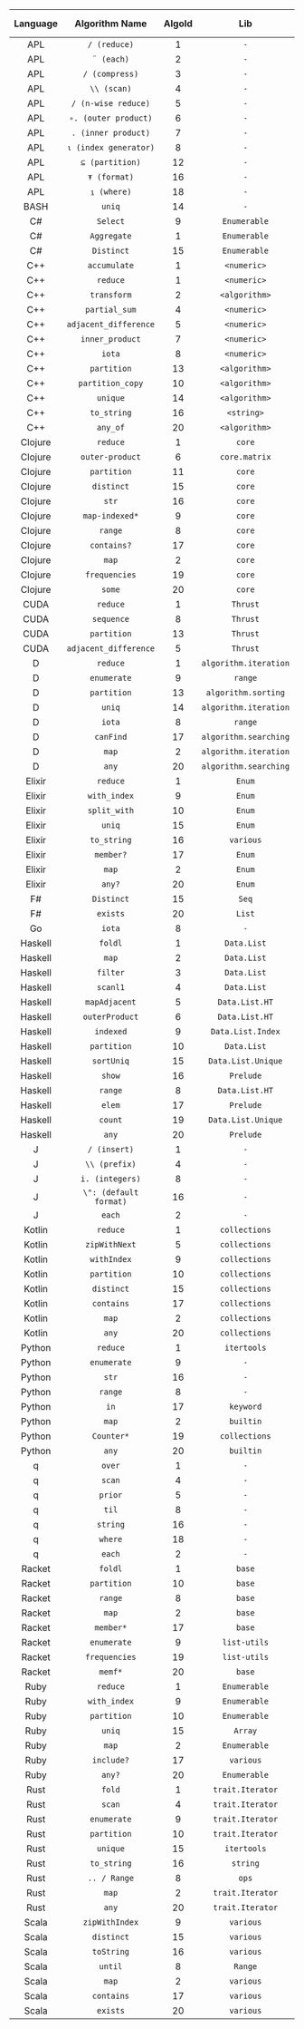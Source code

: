 |Language|Algorithm Name|AlgoId|Lib|Doc Link|Ex Link|
|:--:|:--:|:--:|:--:|:--:|:--:|
|APL|`/ (reduce)`|1|`-`|[doc](http://microapl.com/apl_help/ch_020_020_800.htm)|`TODO`|
|APL|`¨ (each)`|2|`-`|[doc](http://microapl.com/apl_help/ch_020_020_900.htm)|`TODO`|
|APL|`/ (compress)`|3|`-`|[doc](http://microapl.com/apl_help/ch_020_020_840.htm)|`TODO`|
|APL|`\\ (scan)`|4|`-`|[doc](http://microapl.com/apl_help/ch_020_020_820.htm)|`TODO`|
|APL|`/ (n-wise reduce)`|5|`-`|[doc](http://microapl.com/apl_help/ch_020_020_800.htm)|`TODO`|
|APL|`∘. (outer product)`|6|`-`|[doc](http://microapl.com/apl_help/ch_020_020_890.htm)|`TODO`|
|APL|`. (inner product)`|7|`-`|[doc](http://microapl.com/apl_help/ch_020_020_880.htm)|`TODO`|
|APL|`⍳ (index generator)`|8|`-`|[doc](http://microapl.com/apl_help/ch_020_020_150.htm)|`TODO`|
|APL|`⊆ (partition)`|12|`-`|[doc](http://microapl.com/apl_help/ch_020_020_590.htm)|`TODO`|
|APL|`⍕ (format)`|16|`-`|[doc](http://microapl.com/apl_help/ch_020_020_680.htm)|`TODO`|
|APL|`⍸ (where)`|18|`-`|[doc](https://help.dyalog.com/17.1/#Language/Primitive%20Functions/Where.htm#kanchor3608)|`TODO`|
|BASH|`uniq`|14|`-`|[doc](https://ss64.com/bash/uniq.html)|`TODO`|
|C#|`Select`|9|`Enumerable`|[doc](https://docs.microsoft.com/en-us/dotnet/api/system.linq.enumerable.select)|`TODO`|
|C#|`Aggregate`|1|`Enumerable`|[doc](https://docs.microsoft.com/en-us/dotnet/api/system.linq.enumerable.aggregate)|`TODO`|
|C#|`Distinct`|15|`Enumerable`|[doc](https://docs.microsoft.com/en-us/dotnet/api/system.linq.enumerable.distinct)|`TODO`|
|C++|`accumulate`|1|`<numeric>`|[doc](https://en.cppreference.com/w/cpp/algorithm/accumulate)|`TODO`|
|C++|`reduce`|1|`<numeric>`|[doc](https://en.cppreference.com/w/cpp/algorithm/reduce)|`TODO`|
|C++|`transform`|2|`<algorithm>`|[doc](https://en.cppreference.com/w/cpp/algorithm/transform)|`TODO`|
|C++|`partial_sum`|4|`<numeric>`|[doc](https://en.cppreference.com/w/cpp/algorithm/partial_sum)|`TODO`|
|C++|`adjacent_difference`|5|`<numeric>`|[doc](https://en.cppreference.com/w/cpp/algorithm/adjacent_difference)|`TODO`|
|C++|`inner_product`|7|`<numeric>`|[doc](https://en.cppreference.com/w/cpp/algorithm/inner_product)|`TODO`|
|C++|`iota`|8|`<numeric>`|[doc](https://en.cppreference.com/w/cpp/algorithm/iota)|`TODO`|
|C++|`partition`|13|`<algorithm>`|[doc](https://en.cppreference.com/w/cpp/algorithm/partition)|`TODO`|
|C++|`partition_copy`|10|`<algorithm>`|[doc](https://en.cppreference.com/w/cpp/algorithm/partition_copy)|`TODO`|
|C++|`unique`|14|`<algorithm>`|[doc](https://en.cppreference.com/w/cpp/algorithm/unique)|`TODO`|
|C++|`to_string`|16|`<string>`|[doc](https://en.cppreference.com/w/cpp/string/basic_string/to_string)|`TODO`|
|C++|`any_of`|20|`<algorithm>`|[doc](https://en.cppreference.com/w/cpp/algorithm/all_any_none_of)|`TODO`|
|Clojure|`reduce`|1|`core`|[doc](https://clojuredocs.org/clojure.core/reduce)|`TODO`|
|Clojure|`outer-product`|6|`core.matrix`|[doc](https://mikera.github.io/core.matrix/doc/clojure.core.matrix.html#var-outer-product)|`TODO`|
|Clojure|`partition`|11|`core`|[doc](https://clojuredocs.org/clojure.core/partition)|`TODO`|
|Clojure|`distinct`|15|`core`|[doc](https://clojuredocs.org/clojure.core/distinct)|`TODO`|
|Clojure|`str`|16|`core`|[doc](https://clojuredocs.org/clojure.core/str)|`TODO`|
|Clojure|`map-indexed*`|9|`core`|[doc](https://clojuredocs.org/clojure.core/map-indexed)|`TODO`|
|Clojure|`range`|8|`core`|[doc](https://clojuredocs.org/clojure.core/range)|`TODO`|
|Clojure|`contains?`|17|`core`|[doc](https://clojuredocs.org/clojure.core/contains_q)|`TODO`|
|Clojure|`map`|2|`core`|[doc](https://clojuredocs.org/clojure.core/map)|`TODO`|
|Clojure|`frequencies`|19|`core`|[doc](https://clojuredocs.org/clojure.core/frequencies)|`TODO`|
|Clojure|`some`|20|`core`|[doc](https://clojuredocs.org/clojure.core/some)|`TODO`|
|CUDA|`reduce`|1|`Thrust`|[doc](https://thrust.github.io/doc/group__reductions_ga43eea9a000f912716189687306884fc7.html)|`TODO`|
|CUDA|`sequence`|8|`Thrust`|[doc](https://thrust.github.io/doc/group__transformations_ga233a3db0c5031023c8e9385acd4b9759.html)|`TODO`|
|CUDA|`partition`|13|`Thrust`|[doc](https://thrust.github.io/doc/group__partitioning_gac5cdbb402c5473ca92e95bc73ecaf13c.html)|`TODO`|
|CUDA|`adjacent_difference`|5|`Thrust`|[doc](https://thrust.github.io/doc/group__transformations_gaa41d309b53fa03bf13fe35a184148400.html)|`TODO`|
|D|`reduce`|1|`algorithm.iteration`|[doc](https://dlang.org/library/std/algorithm/iteration/reduce.html)|`TODO`|
|D|`enumerate`|9|`range`|[doc](https://dlang.org/library/std/range/enumerate.html)|`TODO`|
|D|`partition`|13|`algorithm.sorting`|[doc](https://dlang.org/library/std/algorithm/sorting/partition.html)|`TODO`|
|D|`uniq`|14|`algorithm.iteration`|[doc](https://dlang.org/phobos/std_algorithm_iteration.html#uniq)|`TODO`|
|D|`iota`|8|`range`|[doc](https://dlang.org/library/std/range/iota.html)|`TODO`|
|D|`canFind`|17|`algorithm.searching`|[doc](https://dlang.org/library/std/algorithm/searching/can_find.can_find.html)|`TODO`|
|D|`map`|2|`algorithm.iteration`|[doc](https://dlang.org/library/std/algorithm/iteration/map.html)|`TODO`|
|D|`any`|20|`algorithm.searching`|[doc](https://dlang.org/library/std/algorithm/searching/any.html)|`TODO`|
|Elixir|`reduce`|1|`Enum`|[doc](https://hexdocs.pm/elixir/Enum.html#reduce/2)|`TODO`|
|Elixir|`with_index`|9|`Enum`|[doc](https://hexdocs.pm/elixir/Enum.html#with_index/2)|`TODO`|
|Elixir|`split_with`|10|`Enum`|[doc](https://hexdocs.pm/elixir/Enum.html#split_with/2)|`TODO`|
|Elixir|`uniq`|15|`Enum`|[doc](https://hexdocs.pm/elixir/Enum.html#uniq/1)|`TODO`|
|Elixir|`to_string`|16|`various`|[doc](https://hexdocs.pm/elixir/Integer.html#to_string/1)|`TODO`|
|Elixir|`member?`|17|`Enum`|[doc](https://hexdocs.pm/elixir/Enum.html#member?/2)|`TODO`|
|Elixir|`map`|2|`Enum`|[doc](https://hexdocs.pm/elixir/Enum.html#map/2)|`TODO`|
|Elixir|`any?`|20|`Enum`|[doc](https://hexdocs.pm/elixir/Enum.html#any?/2)|`TODO`|
|F#|`Distinct`|15|`Seq`|[doc](https://www.dotnetperls.com/duplicates-fs)|`TODO`|
|F#|`exists`|20|`List`|[doc](https://docs.microsoft.com/en-us/dotnet/fsharp/language-reference/lists)|`TODO`|
|Go|`iota`|8|`-`|[doc](https://github.com/golang/go/wiki/Iota)|`TODO`|
|Haskell|`foldl`|1|`Data.List`|[doc](https://hackage.haskell.org/package/base-4.12.0.0/docs/Prelude.html#v:foldl)|`TODO`|
|Haskell|`map`|2|`Data.List`|[doc](https://hackage.haskell.org/package/base-4.12.0.0/docs/Prelude.html#v:map)|`TODO`|
|Haskell|`filter`|3|`Data.List`|[doc](https://hackage.haskell.org/package/base-4.12.0.0/docs/Prelude.html#v:filter)|`TODO`|
|Haskell|`scanl1`|4|`Data.List`|[doc](https://hackage.haskell.org/package/base-4.12.0.0/docs/Prelude.html#v:scanl1)|`TODO`|
|Haskell|`mapAdjacent`|5|`Data.List.HT`|[doc](https://hackage.haskell.org/package/utility-ht-0.0.15/docs/Data-List-HT.html#v:mapAdjacent)|`TODO`|
|Haskell|`outerProduct`|6|`Data.List.HT`|[doc](https://hackage.haskell.org/package/utility-ht-0.0.15/docs/Data-List-HT.html#v:outerProduct)|`TODO`|
|Haskell|`indexed`|9|`Data.List.Index`|[doc](https://hackage.haskell.org/package/ilist-0.4.0.0/docs/Data-List-Index.html#v:indexed)|`TODO`|
|Haskell|`partition`|10|`Data.List`|[doc](https://hackage.haskell.org/package/base-4.12.0.0/docs/Data-List.html#v:partition)|`TODO`|
|Haskell|`sortUniq`|15|`Data.List.Unique`|[doc](https://hackage.haskell.org/package/Unique-0.4.7.7/docs/Data-List-Unique.html#v:sortUniq)|`TODO`|
|Haskell|`show`|16|`Prelude`|[doc](https://hackage.haskell.org/package/base-4.12.0.0/docs/Prelude.html#v:show)|`TODO`|
|Haskell|`range`|8|`Data.List.HT`|[doc](https://hackage.haskell.org/package/utility-ht-0.0.15/docs/Data-List-HT.html#v:range)|`TODO`|
|Haskell|`elem`|17|`Prelude`|[doc](https://hackage.haskell.org/package/base-4.12.0.0/docs/Prelude.html#v:elem)|`TODO`|
|Haskell|`count`|19|`Data.List.Unique`|[doc](https://hackage.haskell.org/package/Unique-0.4.7.7/docs/Data-List-Unique.html#v:count)|`TODO`|
|Haskell|`any`|20|`Prelude`|[doc](https://hackage.haskell.org/package/base-4.12.0.0/docs/Prelude.html#v:any)|`TODO`|
|J|`/ (insert)`|1|`-`|[doc](https://code.jsoftware.com/wiki/Vocabulary/slash)|`TODO`|
|J|`\\ (prefix)`|4|`-`|[doc](https://code.jsoftware.com/wiki/Vocabulary/bslash)|`TODO`|
|J|`i. (integers)`|8|`-`|[doc](https://code.jsoftware.com/wiki/Vocabulary/idot)|`TODO`|
|J|`\": (default format)`|16|`-`|[doc](https://code.jsoftware.com/wiki/Vocabulary/quoteco)|`TODO`|
|J|`each`|2|`-`|[doc](https://www.jsoftware.com/help/primer/each.htm)|`TODO`|
|Kotlin|`reduce`|1|`collections`|[doc](https://kotlinlang.org/api/latest/jvm/stdlib/kotlin.collections/reduce.html)|`TODO`|
|Kotlin|`zipWithNext`|5|`collections`|[doc](https://kotlinlang.org/api/latest/jvm/stdlib/kotlin.collections/zip-with-next.html)|`TODO`|
|Kotlin|`withIndex`|9|`collections`|[doc](https://kotlinlang.org/api/latest/jvm/stdlib/kotlin.collections/with-index.html)|`TODO`|
|Kotlin|`partition`|10|`collections`|[doc](https://kotlinlang.org/api/latest/jvm/stdlib/kotlin.collections/partition.html)|`TODO`|
|Kotlin|`distinct`|15|`collections`|[doc](https://kotlinlang.org/api/latest/jvm/stdlib/kotlin.collections/distinct.html)|`TODO`|
|Kotlin|`contains`|17|`collections`|[doc](https://kotlinlang.org/api/latest/jvm/stdlib/kotlin.collections/contains.html)|`TODO`|
|Kotlin|`map`|2|`collections`|[doc](https://kotlinlang.org/api/latest/jvm/stdlib/kotlin.collections/map.html)|`TODO`|
|Kotlin|`any`|20|`collections`|[doc](https://kotlinlang.org/api/latest/jvm/stdlib/kotlin.collections/any.html)|`TODO`|
|Python|`reduce`|1|`itertools`|[doc](https://book.pythontips.com/en/latest/map_filter.html#reduce)|`TODO`|
|Python|`enumerate`|9|`-`|[doc](http://book.pythontips.com/en/latest/enumerate.html)|`TODO`|
|Python|`str`|16|`-`|[doc](https://docs.python.org/3/library/stdtypes.html#text-sequence-type-str)|`TODO`|
|Python|`range`|8|`-`|[doc](https://docs.python.org/3/library/functions.html#func-range)|`TODO`|
|Python|`in`|17|`keyword`|[doc](https://www.programiz.com/python-programming/keyword-list#in)|`TODO`|
|Python|`map`|2|`builtin`|[doc](https://docs.python.org/3/library/functions.html#map)|`TODO`|
|Python|`Counter*`|19|`collections`|[doc](https://docs.python.org/2/library/collections.html#collections.Counter)|`TODO`|
|Python|`any`|20|`builtin`|[doc](https://docs.python.org/3/library/functions.html#any)|`TODO`|
|q|`over`|1|`-`|[doc](https://code.kx.com/q/ref/over/)|`TODO`|
|q|`scan`|4|`-`|[doc](https://code.kx.com/q/ref/over/)|`TODO`|
|q|`prior`|5|`-`|[doc](https://code.kx.com/q/ref/prior/)|`TODO`|
|q|`til`|8|`-`|[doc](https://code.kx.com/q/ref/til/)|`TODO`|
|q|`string`|16|`-`|[doc](https://code.kx.com/v2/ref/string/)|`TODO`|
|q|`where`|18|`-`|[doc](https://code.kx.com/q4m3/A_Built-in_Functions/#a107-where)|`TODO`|
|q|`each`|2|`-`|[doc](https://code.kx.com/q/ref/each/)|`TODO`|
|Racket|`foldl`|1|`base`|[doc](https://docs.racket-lang.org/reference/pairs.html#%28def._%28%28lib._racket%2Fprivate%2Flist..rkt%29._foldl%29%29)|`TODO`|
|Racket|`partition`|10|`base`|[doc](https://docs.racket-lang.org/reference/pairs.html#%28def._%28%28lib._racket%2Flist..rkt%29._partition%29%29)|`TODO`|
|Racket|`range`|8|`base`|[doc](https://docs.racket-lang.org/reference/pairs.html?q=enumerate#%28def._%28%28lib._racket%2Flist..rkt%29._range%29%29)|`TODO`|
|Racket|`map`|2|`base`|[doc](https://docs.racket-lang.org/reference/pairs.html?q=map#%28def._%28%28lib._racket%2Fprivate%2Fmap..rkt%29._map%29%29)|`TODO`|
|Racket|`member*`|17|`base`|[doc](https://docs.racket-lang.org/reference/pairs.html?q=map#%28def._%28%28lib._racket%2Fprivate%2Fbase..rkt%29._member%29%29)|`TODO`|
|Racket|`enumerate`|9|`list-utils`|[doc](https://docs.racket-lang.org/list-utils/index.html?q=freq#%28def._%28%28lib._list-utils%2Fmain..rkt%29._enumerate%29%29)|`TODO`|
|Racket|`frequencies`|19|`list-utils`|[doc](https://docs.racket-lang.org/list-utils/index.html?q=freq#%28def._%28%28lib._list-utils%2Fmain..rkt%29._frequencies%29%29)|`TODO`|
|Racket|`memf*`|20|`base`|[doc](https://docs.racket-lang.org/reference/pairs.html#%28def._%28%28lib._racket%2Fprivate%2Flist..rkt%29._memf%29%29)|`TODO`|
|Ruby|`reduce`|1|`Enumerable`|[doc](https://apidock.com/ruby/Enumerable/reduce)|`TODO`|
|Ruby|`with_index`|9|`Enumerable`|[doc](https://apidock.com/ruby/Enumerator/with_index)|`TODO`|
|Ruby|`partition`|10|`Enumerable`|[doc](https://apidock.com/ruby/Enumerable/partition)|`TODO`|
|Ruby|`uniq`|15|`Array`|[doc](https://apidock.com/ruby/Array/uniq)|`TODO`|
|Ruby|`map`|2|`Enumerable`|[doc](https://apidock.com/ruby/Enumerable/map)|`TODO`|
|Ruby|`include?`|17|`various`|[doc](https://apidock.com/ruby/Array/include%3F)|`TODO`|
|Ruby|`any?`|20|`Enumerable`|[doc](https://apidock.com/ruby/Enumerable/any%3F)|`TODO`|
|Rust|`fold`|1|`trait.Iterator`|[doc](https://doc.rust-lang.org/std/iter/trait.Iterator.html#method.fold)|`TODO`|
|Rust|`scan`|4|`trait.Iterator`|[doc](https://doc.rust-lang.org/std/iter/trait.Iterator.html#method.scan)|`TODO`|
|Rust|`enumerate`|9|`trait.Iterator`|[doc](https://doc.rust-lang.org/std/iter/trait.Iterator.html#method.enumerate)|`TODO`|
|Rust|`partition`|10|`trait.Iterator`|[doc](https://doc.rust-lang.org/std/iter/trait.Iterator.html#method.partition)|`TODO`|
|Rust|`unique`|15|`itertools`|[doc](https://docs.rs/itertools/0.7.6/itertools/structs/struct.Unique.html)|`TODO`|
|Rust|`to_string`|16|`string`|[doc](https://doc.rust-lang.org/std/string/trait.ToString.html)|`TODO`|
|Rust|`.. / Range`|8|`ops`|[doc](https://doc.rust-lang.org/std/ops/struct.Range.html)|`TODO`|
|Rust|`map`|2|`trait.Iterator`|[doc](https://doc.rust-lang.org/std/iter/trait.Iterator.html#method.map)|`TODO`|
|Rust|`any`|20|`trait.Iterator`|[doc](https://doc.rust-lang.org/std/iter/trait.Iterator.html#method.any)|`TODO`|
|Scala|`zipWithIndex`|9|`various`|[doc](https://www.scala-lang.org/api/2.12.4/scala/collection/immutable/Vector.html#zipWithIndex:scala.collection.immutable.Vector[(A,Int)])|`TODO`|
|Scala|`distinct`|15|`various`|[doc](https://www.scala-lang.org/api/2.12.4/scala/collection/immutable/Vector.html#distinct:Repr)|`TODO`|
|Scala|`toString`|16|`various`|[doc](https://www.scala-lang.org/api/2.12.4/scala/collection/immutable/Vector.html#toString():String)|`TODO`|
|Scala|`until`|8|`Range`|[doc](https://www.scala-lang.org/api/2.12.3/scala/collection/immutable/Range.html)|`TODO`|
|Scala|`map`|2|`various`|[doc](https://www.scala-lang.org/api/2.12.4/scala/collection/immutable/Vector.html#map[B](f:A=%3EB):scala.collection.immutable.Vector[B])|`TODO`|
|Scala|`contains`|17|`various`|[doc](https://www.scala-lang.org/api/2.12.4/scala/collection/immutable/Vector.html#contains[A1%3E:A](elem:A1):Boolean)|`TODO`|
|Scala|`exists`|20|`various`|[doc](https://www.scala-lang.org/api/2.12.4/scala/collection/immutable/Vector.html)|`TODO`|

